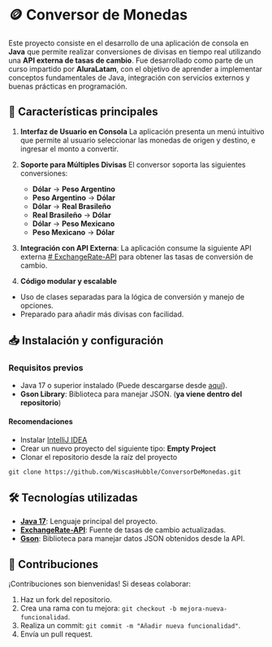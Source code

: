 # 🪙 Conversor de Monedas

Este proyecto consiste en el desarrollo de una aplicación de consola en **Java** que permite realizar conversiones de divisas en tiempo real utilizando una **API externa de tasas de cambio**. Fue desarrollado como parte de un curso impartido por **AluraLatam**, con el objetivo de aprender a implementar conceptos fundamentales de Java, integración con servicios externos y buenas prácticas en programación.

## 🚀 **Características principales**

1. **Interfaz de Usuario en Consola** 
    La aplicación presenta un menú intuitivo que permite al usuario seleccionar las monedas de origen y destino, e ingresar el monto a convertir.
    
2. **Soporte para Múltiples Divisas** 
    El conversor soporta las siguientes conversiones:
	- **Dólar** → **Peso Argentino**
	- **Peso Argentino** → **Dólar**
	- **Dólar** → **Real Brasileño**
	- **Real Brasileño** → **Dólar**
	- **Dólar** → **Peso Mexicano**
	- **Peso Mexicano** → **Dólar**
    
3. **Integración con API Externa**:
    La aplicación consume la siguiente API externa [# ExchangeRate-API](https://www.exchangerate-api.com/) para obtener las tasas de conversión de cambio. 
    
4. **Código modular y escalable**
- Uso de clases separadas para la lógica de conversión y manejo de opciones.
- Preparado para añadir más divisas con facilidad.

## 📥 **Instalación y configuración**
### **Requisitos previos**
- Java 17 o superior instalado (Puede descargarse desde [aquí](https://www.oracle.com/java/technologies/javase/jdk17-archive-downloads.html)).
- **Gson Library**: Biblioteca para manejar JSON. (**ya viene dentro del repositorio**)
#### **Recomendaciones**
- Instalar [IntelliJ IDEA](https://www.jetbrains.com/idea/download/?section=windows)
- Crear un nuevo proyecto del siguiente tipo: **Empty Project**
- Clonar el repositorio desde la raíz del proyecto 
```
git clone https://github.com/WiscasHubble/ConversorDeMonedas.git
```

## 🛠️ **Tecnologías utilizadas**
- [**Java 17**](https://www.oracle.com/java/technologies/javase/jdk17-archive-downloads.html): Lenguaje principal del proyecto.
- [**ExchangeRate-API**](https://www.exchangerate-api.com/): Fuente de tasas de cambio actualizadas.
- [**Gson**](https://mvnrepository.com/artifact/com.google.code.gson/gson): Biblioteca para manejar datos JSON obtenidos desde la API.

## 🤝 **Contribuciones**

¡Contribuciones son bienvenidas! Si deseas colaborar:

1. Haz un fork del repositorio.
2. Crea una rama con tu mejora: `git checkout -b mejora-nueva-funcionalidad`.
3. Realiza un commit: `git commit -m "Añadir nueva funcionalidad"`.
4. Envía un pull request.
